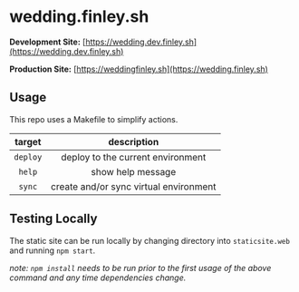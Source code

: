 # wedding.finley.sh

**Development Site:** [https://wedding.dev.finley.sh](https://wedding.dev.finley.sh)

**Production Site:** [https://weddingfinley.sh](https://wedding.finley.sh)

## Usage

This repo uses a Makefile to simplify actions.

|  target  | description                            |
|:--------:|:--------------------------------------:|
| `deploy` | deploy to the current environment      |
|  `help`  | show help message                      |
|  `sync`  | create and/or sync virtual environment |

## Testing Locally

The static site can be run locally by changing directory into `staticsite.web` and running `npm start`.

_note: `npm install` needs to be run prior to the first usage of the above command and any time dependencies change._

